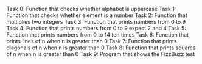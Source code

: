 Task 0: Function that checks whether alphabet is uppercase
Task 1: Function that checks whether element is a number
Task 2: Function that multiplies two integers
Task 3: Function that prints numbers from 0 to 9
Task 4: Function that prints numbers from 0 to 9 expect 2 and 4
Task 5: Function that prints numbers from 0 to 14 ten times
Task 6: Function that prints lines of n when n is greater than 0
Task 7: Function that prints diagonals of n when n is greater than 0
Task 8: Function that prints squares of n when n is greater than 0
Task 9: Program that shows the FizzBuzz test

